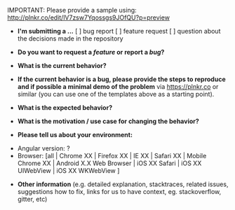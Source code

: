 IMPORTANT: Please provide a sample using: http://plnkr.co/edit/lV7zsw7Yqossgs9JOfQU?p=preview

* **I'm submitting a ...**
[ ] bug report
[ ] feature request
[ ] question about the decisions made in the repository

* **Do you want to request a *feature* or report a *bug*?**



* **What is the current behavior?**



* **If the current behavior is a bug, please provide the steps to reproduce and if possible a minimal demo of the problem** via
https://plnkr.co or similar (you can use one of the templates above as a starting point).



* **What is the expected behavior?**



* **What is the motivation / use case for changing the behavior?**



* **Please tell us about your environment:**

- Angular version: ?
- Browser: [all | Chrome XX | Firefox XX | IE XX | Safari XX | Mobile Chrome XX | Android X.X Web Browser | iOS XX Safari | iOS XX UIWebView | iOS XX WKWebView ]



* **Other information** (e.g. detailed explanation, stacktraces, related issues, suggestions how to fix, links for us to have context, eg. stackoverflow, gitter, etc)